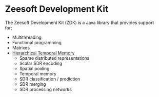 Zeesoft Development Kit
=======================
The Zeesoft Development Kit (ZDK) is a Java library that provides support for;  
 * Multithreading  
 * Functional programming  
 * Matrixes
 * [Hierarchical Temporal Memory](https://numenta.com/)  
   * Sparse distributed representations  
   * Scalar SDR encoding  
   * Spatial pooling  
   * Temporal memory  
   * SDR classification / prediction  
   * SDR merging  
   * SDR processing networks
